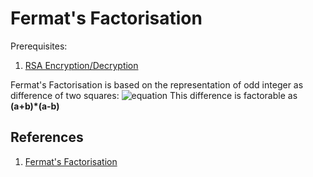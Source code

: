 # Fermat's Factorisation

Prerequisites:
1. [RSA Encryption/Decryption](https://github.com/ashutosh1206/Crypton/blob/master/RSA-encryption/README.md)

Fermat's Factorisation is based on the representation of odd integer as difference of two squares:
![equation](https://latex.codecogs.com/png.latex?N=a^{2}-b^{2})
This difference is factorable as **(a+b)*(a-b)**

## References
1. [Fermat's Factorisation](http://www.cse.unt.edu/~tarau/teaching/PP/NumberTheoretical/FACTORING/Fermat%27s%20factorization%20method.pdf)

